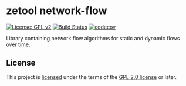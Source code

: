 # zetool network-flow

[![License: GPL v2](https://img.shields.io/badge/license-GPL%20(%3E%3D%202)-blue.svg)][GPL 2.0 license]
[![Build Status](https://travis-ci.org/zetool/network-flow.svg?branch=master)](https://travis-ci.org/zetool/network-flow)
[![codecov](https://codecov.io/gh/zetool/network-flow/branch/master/graph/badge.svg)](https://codecov.io/gh/zetool/network-flow)

Library containing network flow algorithms for static and dynamic flows over time.

## License

This project is [licensed](LICENSE) under the terms of the [GPL 2.0 license] or later.

[GPL 2.0 license]: https://www.gnu.org/licenses/old-licenses/gpl-2.0.en.html